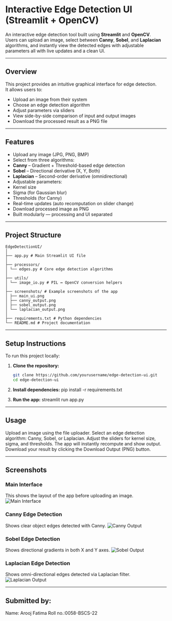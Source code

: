 # Interactive Edge Detection UI (Streamlit + OpenCV)

An interactive edge detection tool built using **Streamlit** and **OpenCV**.  
Users can upload an image, select between **Canny**, **Sobel**, and **Laplacian** algorithms, and instantly view the detected edges with adjustable parameters all with live updates and a clean UI.

---

## Overview
This project provides an intuitive graphical interface for edge detection.  
It allows users to:
- Upload an image from their system  
- Choose an edge detection algorithm  
- Adjust parameters via sliders  
- View side-by-side comparison of input and output images  
- Download the processed result as a PNG file  

---

## Features
-  Upload any image (JPG, PNG, BMP)  
-  Select from three algorithms:
  - **Canny** – Gradient + Threshold-based edge detection  
  - **Sobel** – Directional derivative (X, Y, Both)  
  - **Laplacian** – Second-order derivative (omnidirectional)  
-  Adjustable parameters:
  - Kernel size  
  - Sigma (for Gaussian blur)  
  - Thresholds (for Canny)  
  - Real-time updates (auto recomputation on slider change)  
-  Download processed image as PNG  
-  Built modularly — processing and UI separated  

---

## Project Structure

```
EdgeDetectionUI/
│
├── app.py # Main Streamlit UI file
│
├── processors/
│ └── edges.py # Core edge detection algorithms
│
├── utils/
│ └── image_io.py # PIL ↔ OpenCV conversion helpers
│
├── screenshots/ # Example screenshots of the app
│ ├── main_ui.png
│ ├── canny_output.png
│ ├── sobel_output.png
│ └── laplacian_output.png
│
├── requirements.txt # Python dependencies
└── README.md # Project documentation
```


---

## Setup Instructions
To run this project locally:

1. **Clone the repository:**
   ```bash
   git clone https://github.com/yourusername/edge-detection-ui.git
   cd edge-detection-ui

2. **Install dependencies:**
    pip install -r requirements.txt

3. **Run the app:**
    streamlit run app.py

---

## Usage

Upload an image using the file uploader.
Select an edge detection algorithm: Canny, Sobel, or Laplacian.
Adjust the sliders for kernel size, sigma, and thresholds.
The app will instantly recompute and show output.
Download your result by clicking the Download Output (PNG) button.

---

## Screenshots

### Main Interface
This shows the layout of the app before uploading an image.
![Main Interface](screenshots/main_interface.png)

### Canny Edge Detection
Shows clear object edges detected with Canny.
![Canny Output](screenshots/canny_output.png)

### Sobel Edge Detection
Shows directional gradients in both X and Y axes.
![Sobel Output](screenshots/sobel_output.png)

### Laplacian Edge Detection
Shows omni-directional edges detected via Laplacian filter.
![Laplacian Output](screenshots/laplacian_output.png)

---

## Submitted by:
Name: Arooj Fatima
Roll no.:0058-BSCS-22


